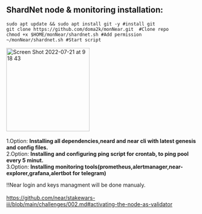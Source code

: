## ShardNet node & monitoring installation:

```
sudo apt update && sudo apt install git -y #install git
git clone https://github.com/doma2k/monNear.git  #Clone repo
chmod +x $HOME/monNear/shardnet.sh #Add permission 
~/monNear/shardnet.sh #Start script
```

<img width="220" alt="Screen Shot 2022-07-21 at 9 18 43" src="https://user-images.githubusercontent.com/79820904/180143201-da262fac-8ff9-4ec4-830c-c7b5930fd33a.png"> <br />
<br />
1.Option: **Installing all dependencies,neard and near cli with latest genesis and config files.** <br />
2.Option: **Installing and configuring ping script for crontab, to ping pool every 5 minut.** <br />
3.Option: **Installing monitoring tools(prometheus,alertmanager,near-explorer,grafana,alertbot for telegram)** <br />

!!Near login and keys managment will be done manualy.
<br /><br />
https://github.com/near/stakewars-iii/blob/main/challenges/002.md#activating-the-node-as-validator



